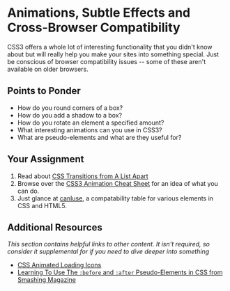 # Animations, Subtle Effects and Cross-Browser Compatibility

CSS3 offers a whole lot of interesting functionality that you didn't know about but will really help you make your sites into something special.  Just be conscious of browser compatibility issues -- some of these aren't available on older browsers.

## Points to Ponder

* How do you round corners of a box?
* How do you add a shadow to a box?
* How do you rotate an element a specified amount?
* What interesting animations can you use in CSS3?
* What are pseudo-elements and what are they useful for?

## Your Assignment

1. Read about [CSS Transitions from A List Apart](http://alistapart.com/article/understanding-css3-transitions)
2. Browse over the [CSS3 Animation Cheat Sheet](http://www.justinaguilar.com/animations/) for an idea of what you can do.
3. Just glance at [canIuse](http://caniuse.com/), a compatability table for various elements in CSS and HTML5.

## Additional Resources

*This section contains helpful links to other content. It isn't required, so consider it supplemental for if you need to dive deeper into something*

* [CSS Animated Loading Icons](http://tobiasahlin.com/spinkit/)
* [Learning To Use The `:before` and `:after` Pseudo-Elements in CSS from Smashing Magazine](http://coding.smashingmagazine.com/2011/07/13/learning-to-use-the-before-and-after-pseudo-elements-in-css/)